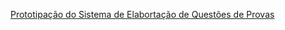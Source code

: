 [Prototipação do Sistema de Elabortação de Questões de Provas](https://www.figma.com/proto/zbsyQESJ4uKVbTp4wihfZx/Prototipa%C3%A7%C3%A3o-do-Sistema-de-Elaborta%C3%A7%C3%A3o-de-Quest%C3%B5es-de-Provas---Dom%C3%ADnios-de-Software?node-id=12%3A261&scaling=min-zoom&page-id=0%3A1)
